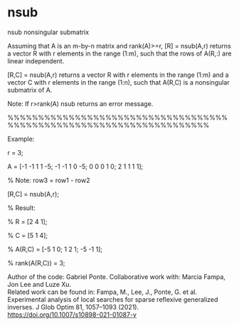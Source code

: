 # nsub
nsub    nonsingular submatrix

Assuming that A is an m-by-n matrix and rank(A)>=r, [R] = nsub(A,r) returns a vector R with r elements in the range (1:m), such that the rows of A(R,:) are linear independent.

[R,C] = nsub(A,r) returns a vector R with r elements in the range (1:m) and a vector C with r elements in the range (1:n), such that A(R,C) is a nonsingular submatrix of A.

Note: If r>rank(A) nsub returns an error message.

%%%%%%%%%%%%%%%%%%%%%%%%%%%%%%%%%%%%%%%%%%%%%%%%%%%%%%%%%%%%%%%%%%%%%

Example:

r = 3;

A = [-1 -1 1 1 -5; -1 -1 1 0 -5; 0 0 0 1 0; 2 1 1 1 1];

% Note: row3 = row1 - row2

[R,C] = nsub(A,r);

% Result:

   % R = [2 4 1];
   
   % C = [5 1 4];
   
   % A(R,C) = [-5 1 0; 1 2 1; -5 -1 1];
   
   % rank(A(R,C)) = 3;
   
   
Author of the code:  Gabriel Ponte. Collaborative work with:  Marcia Fampa, Jon Lee and Luze Xu.  
Related work can be found in: Fampa, M., Lee, J., Ponte, G. et al. Experimental analysis of local searches for sparse reflexive generalized inverses. J Glob Optim 81, 1057–1093 (2021). https://doi.org/10.1007/s10898-021-01087-y

